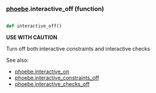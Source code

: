 ### [phoebe](phoebe.md).interactive_off (function)


```py

def interactive_off()

```



**USE WITH CAUTION**

Turn off both interactive constraints and interactive checks

See also:
* [phoebe.interactive_on](phoebe.interactive_on.md)
* [phoebe.interactive_constraints_off](phoebe.interactive_constraints_off.md)
* [phoebe.interactive_checks_off](phoebe.interactive_checks_off.md)

